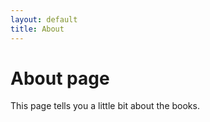 ```yaml
---
layout: default
title: About
---
```

# About page

This page tells you a little bit about the books.